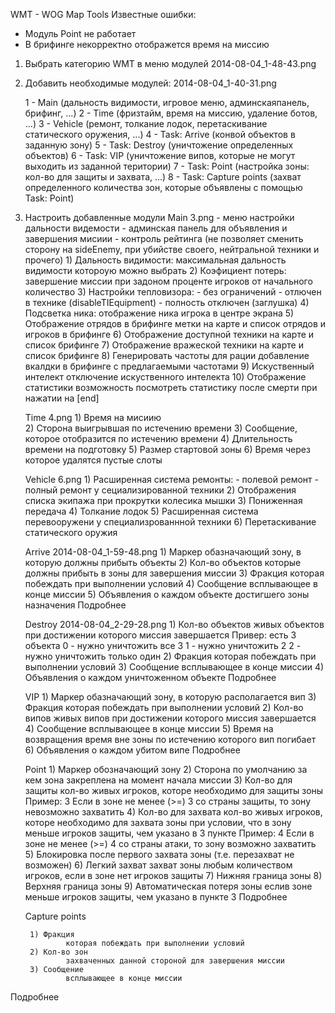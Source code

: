 WMT - WOG Map Tools
Известные ошибки:
  - Модуль Point не работает 
  - В брифинге некорректно отображется время на миссию
 
1. Выбрать категорию WMT в меню модулей
   2014-08-04_1-48-43.png
2. Добавить необходимые модулей:
   2014-08-04_1-40-31.png 

    1 - Main (дальность видимости, игровое меню, админскаяпанель, брифинг, ...)
    2 - Time (фризтайм, время на миссию, удаление ботов, ...)
    3 - Vehicle (ремонт, толкание лодок, перетаскивание статического оружения, ...)
    4 - Task: Arrive (конвой объектов в заданную зону)
    5 - Task: Destroy (уничтожение определенных объектов)
    6 - Task: VIP (уничтожение випов, которые не могут выходить из заданной територии)
    7 - Task: Point (настройка зоны: кол-во для защиты и захвата, ...)
    8 - Task: Сapture points (захват определенного количества зон, которые объявлены с помощью Task: Point)

3. Настроить добавленные модули
    Main
        3.png 
        - меню настройки дальности видемости
        - админская панель для объявления и завершения мисиии
       - контроль рейтинга (не позволяет сменить сторону на sideEnemy, при убийстве своего, нейтральной техники и прочего) 
        1) Дальность видимости:
                 максимальная дальность видимости котороую можно выбрать
        2) Коэфициент потерь:
                 завершение миссии при задоном проценте игроков от начального количество
        3) Настройки тепловизора:
                 - без ограничений
                 - отлючен в технике (disableTIEquipment)
                 - полность отключен (заглушка)
        4) Подсветка ника:
                 отображение ника игрока в центре экрана
        5) Отображение отрядов в брифинге
                 метки на карте и список отрядов и игроков в брифинге
        6) Отображение доступной техники
                 на карте и список брифинге
        7) Отображение вражеской техники
                 на карте и список брифинге
        8) Генерировать частоты для рации
                 добавление вкалдки в брифинге с предлагаемыми частотами
        9) Искуственный интелект
                 отключение искуственного интелекта
        10) Отображение статистики
                 возможность посмотреть статистику после смерти при нажатии на [end]
 
    Time
        4.png 
        1) Время на мисиию        
        2) Сторона выигрывшая по истечению времени
        3) Сообщение, которое отобразится по истечению времени
        4) Длительность времени на подготовку
        5) Размер стартовой зоны
        6) Время через которое удалятся пустые слоты
 
    Vehicle
        6.png 
        1) Расширенная система ремонты:
                - полевой ремонт
                - полный ремонт у сециализированной техники
        2) Отображения списка экипажа при прокрутки колесика мышки
        3) Пониженная передача
        4) Толкание лодок
        5) Расширенная система перевооружени у специализрованнной техники
        6) Перетаскивание статического оружия
 
    Arrive
        2014-08-04_1-59-48.png 
        1) Маркер
                обазначающий зону, в которую должны прибыть объекты
        2) Кол-во объектов
                которые должны прибыть в зоны для завершения миссии
        3) Фракция
                которая побеждать при выполнении условий
        4) Сообщение
                всплывающее в конце миссии
        5) Объявления
                о каждом объекте достигшего зоны назначения
Подробнее 

 
    Destroy
        2014-08-04_2-29-28.png 
        1) Кол-во объектов
                живых объектов при достижении которого миссия завершается 
                Привер:
                        есть 3 объекта
                        0 - нужно уничтожить все 3
                        1 - нужно уничтожить 2 
                        2 - нужно уничтожить только один
        2) Фракция
                которая побеждать при выполнении условий
        3) Сообщение
                всплывающее в конце миссии
        4) Объявления
                о каждом уничтоженном объекте
Подробнее 
 
    VIP
        1) Маркер
                обазначающий зону, в которую располагается вип
        3) Фракция
                которая побеждать при выполнении условий
        2) Кол-во випов
                живых випов при достижении которого миссия завершается
        4) Сообщение
                всплывающее в конце миссии
        5) Время на возвращения
                время вне зоны по истечению которого вип погибает
        6) Объявления
                о каждом убитом випе
Подробнее 
 
 
    Point
        1) Маркер
                обозначающий зону 
        2) Сторона по умолчанию
                за кем зона закреплена на момент начала миссии
        3) Кол-во для защиты
                кол-во живых игроков, которе необходимо для защиты зоны
                Пример: 3 
                Если в зоне не менее (>=) 3 со страны защиты, то зону невозможно захватить
         4) Кол-во для захвата
                кол-во живых игроков, которе необходимо для захвата зоны при условии, что в зону меньше игроков защиты, чем указано в 3 пункте
                Пример: 4
                Если в зоне не менее (>=) 4 со страны атаки, то зону возможно захватить
        5) Блокировка
                после первого захвата зоны (т.е. перезахват не возможен)
        6) Легкий захват
                захват зоны любым количеством игроков, если в зоне нет игроков защиты
        7) Нижняя граница зоны
        8) Верхняя граница зоны
        9) Автоматическая потеря зоны
                еслив зоне меньше игроков защиты, чем указано в пункте 3
Подробнее 
 
    Capture points
        
        1) Фракция
                которая побеждать при выполнении условий
        2) Кол-во зон
                захваченных данной стороной для завершения миссии
        3) Сообщение
                всплывающее в конце миссии
Подробнее 
